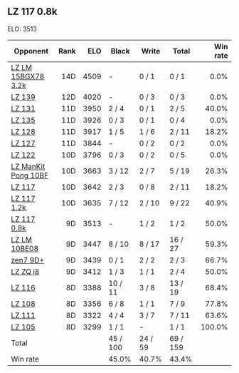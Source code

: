 ## LZ 117 0.8k ##

ELO: 3513

Opponent | Rank | ELO | Black | Write | Total | Win rate
---------|-----:|----:|-------|-------|-------|-------:
[LZ LM 15BGX78 3.2k](LZ%20LM%2015BGX78%203.2k.md) | 14D | 4509 | - | 0 / 1 | 0 / 1 | 0.0%
[LZ 139](LZ%20139.md) | 12D | 4020 | - | 0 / 3 | 0 / 3 | 0.0%
[LZ 131](LZ%20131.md) | 11D | 3950 | 2 / 4 | 0 / 1 | 2 / 5 | 40.0%
[LZ 135](LZ%20135.md) | 11D | 3926 | 0 / 3 | 0 / 1 | 0 / 4 | 0.0%
[LZ 128](LZ%20128.md) | 11D | 3917 | 1 / 5 | 1 / 6 | 2 / 11 | 18.2%
[LZ 127](LZ%20127.md) | 11D | 3844 | - | 0 / 2 | 0 / 2 | 0.0%
[LZ 122](LZ%20122.md) | 10D | 3796 | 0 / 3 | 0 / 2 | 0 / 5 | 0.0%
[LZ ManKit Pong 10BF](LZ%20ManKit%20Pong%2010BF.md) | 10D | 3663 | 3 / 12 | 2 / 7 | 5 / 19 | 26.3%
[LZ 117](LZ%20117.md) | 10D | 3642 | 2 / 3 | 0 / 8 | 2 / 11 | 18.2%
[LZ 117 1.2k](LZ%20117%201.2k.md) | 10D | 3635 | 7 / 12 | 2 / 10 | 9 / 22 | 40.9%
[LZ 117 0.8k](LZ%20117%200.8k.md) | 9D | 3513 | - | 1 / 2 | 1 / 2 | 50.0%
[LZ LM 10BE08](LZ%20LM%2010BE08.md) | 9D | 3447 | 8 / 10 | 8 / 17 | 16 / 27 | 59.3%
[zen7 9D+](zen7%209D+.md) | 9D | 3439 | 0 / 1 | 2 / 2 | 2 / 3 | 66.7%
[LZ ZQ i8](LZ%20ZQ%20i8.md) | 9D | 3412 | 1 / 3 | 1 / 1 | 2 / 4 | 50.0%
[LZ 116](LZ%20116.md) | 8D | 3388 | 10 / 11 | 3 / 8 | 13 / 19 | 68.4%
[LZ 108](LZ%20108.md) | 8D | 3356 | 6 / 8 | 1 / 1 | 7 / 9 | 77.8%
[LZ 111](LZ%20111.md) | 8D | 3322 | 4 / 4 | 3 / 7 | 7 / 11 | 63.6%
[LZ 105](LZ%20105.md) | 8D | 3299 | 1 / 1 | - | 1 / 1 | 100.0%
Total | | | 45 / 100 | 24 / 59 | 69 / 159 | 
Win rate| | | 45.0% | 40.7% | 43.4% | 
